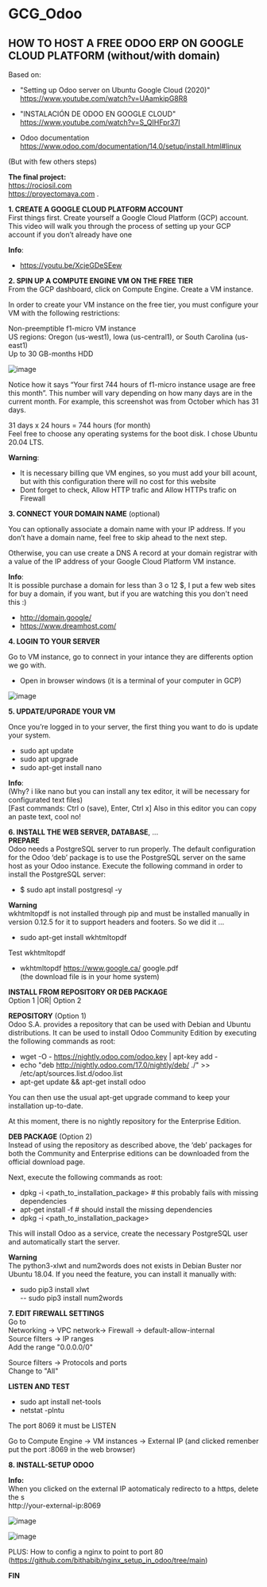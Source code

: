 # GCG_Odoo

**HOW TO HOST A FREE ODOO ERP ON GOOGLE CLOUD PLATFORM**
(without/with domain)  
---------------------------------------------------------------------------    
Based on:   
- "Setting up Odoo server on Ubuntu Google Cloud (2020)"  
https://www.youtube.com/watch?v=UAamkipG8R8  
  
- "INSTALACIÓN DE ODOO EN GOOGLE CLOUD"  
https://www.youtube.com/watch?v=S_QIHFpr37I  

- Odoo documentation   
https://www.odoo.com/documentation/14.0/setup/install.html#linux  

(But with few others steps)  
  
**The final project:**  
https://rociosil.com  
https://proyectomaya.com
.      
  
**1. CREATE A GOOGLE CLOUD PLATFORM ACCOUNT**  
First things first. Create yourself a Google Cloud Platform (GCP) account. This video will walk you through the process of setting up your GCP account if you don’t already have one  
  
**Info**: 
- https://youtu.be/XcjeGDeSEew   
  
    
**2. SPIN UP A COMPUTE ENGINE VM ON THE FREE TIER**  
From the GCP dashboard, click on Compute Engine. Create a VM instance.  
  
In order to create your VM instance on the free tier, you must configure your VM with the following restrictions:  
  
Non-preemptible f1-micro VM instance  
US regions: Oregon (us-west1), Iowa (us-central1), or South Carolina (us-east1)  
Up to 30 GB-months HDD  
  
![image](https://user-images.githubusercontent.com/72107370/109911977-234bf680-7c79-11eb-8d07-3b2a17ce30c5.png)
  
Notice how it says “Your first 744 hours of f1-micro instance usage are free this month”. This number will vary depending on how many days are in the current month. For example, this screenshot was from October which has 31 days.  

31 days x 24 hours = 744 hours (for month)  
Feel free to choose any operating systems for the boot disk. I chose Ubuntu 20.04 LTS.  

**Warning**:  
- It is necessary billing que VM engines, so you must add your bill acount, but with this configuration there will no cost for this website  
- Dont forget to check, Allow HTTP trafic and Allow HTTPs trafic on Firewall
  
  
**3. CONNECT YOUR DOMAIN NAME** (optional)  

You can optionally associate a domain name with your IP address. If you don’t have a domain name, feel free to skip ahead to the next step.  

Otherwise, you can use create a DNS A record at your domain registrar with a value of the IP address of your Google Cloud Platform VM instance.  

**Info**:   
It is possible purchase a domain for less than 3 o 12 $, I put a few web sites for buy a domain, if you want, but if you are watching this you don't need this :)    
- http://domain.google/  
- https://www.dreamhost.com/  
  
  
**4. LOGIN TO YOUR SERVER**  
  
Go to VM instance, go to connect in your intance they are differents option we go with.  
- Open in browser windows (it is a terminal of your computer in GCP)  
   
![image](https://user-images.githubusercontent.com/72107370/109912014-3f4f9800-7c79-11eb-8fdd-2a7df305ba36.png)
     
         
**5. UPDATE/UPGRADE YOUR VM**  

Once you’re logged in to your server, the first thing you want to do is update your system.  
  
- sudo apt update   
- sudo apt upgrade  
- sudo apt-get install nano   

**Info**:  
(Why? i like nano but you can install any tex editor, it will be necessary for configurated text files)  
[Fast commands: Ctrl o (save), Enter, Ctrl x] Also in this editor you can copy an paste text, cool no!  

  
**6. INSTALL THE WEB SERVER, DATABASE**, ...  
**PREPARE**  
Odoo needs a PostgreSQL server to run properly. The default configuration for the Odoo ‘deb’ package is to use the PostgreSQL server on the same host as your Odoo instance. Execute the following command in order to install the PostgreSQL server:  

- $ sudo apt install postgresql -y  

**Warning**  
wkhtmltopdf is not installed through pip and must be installed manually in version 0.12.5 for it to support headers and footers. So we did it ...
  
- sudo apt-get install wkhtmltopdf  
   
Test wkhtmltopdf  
- wkhtmltopdf https://www.google.ca/ google.pdf  
(the download file is in your home system)  
   
    
**INSTALL FROM REPOSITORY OR DEB PACKAGE**  
  Option 1 |OR|  Option 2  
  
**REPOSITORY** (Option 1)  
Odoo S.A. provides a repository that can be used with Debian and Ubuntu distributions. It can be used to install Odoo Community Edition by   executing the following commands as root:  
- wget -O - https://nightly.odoo.com/odoo.key | apt-key add -  
- echo "deb http://nightly.odoo.com/17.0/nightly/deb/ ./" >> /etc/apt/sources.list.d/odoo.list  
- apt-get update && apt-get install odoo  

You can then use the usual apt-get upgrade command to keep your installation up-to-date.  

At this moment, there is no nightly repository for the Enterprise Edition.  

**DEB PACKAGE** (Option 2)  
Instead of using the repository as described above, the ‘deb’ packages for both the Community and Enterprise editions can be downloaded from the official download page.  

Next, execute the following commands as root:  
- dpkg -i <path_to_installation_package> # this probably fails with missing dependencies  
- apt-get install -f # should install the missing dependencies  
- dpkg -i <path_to_installation_package>  

This will install Odoo as a service, create the necessary PostgreSQL user and automatically start the server.  
  
**Warning**  
The python3-xlwt and num2words does not exists in Debian Buster nor Ubuntu 18.04. If you need the feature, you can install it manually with:  
- sudo pip3 install xlwt  
-- sudo pip3 install num2words  

**7. EDIT FIREWALL SETTINGS**  
Go to   
Networking -> VPC network-> Firewall -> default-allow-internal  
Source filters -> IP ranges   
Add the range "0.0.0.0/0"  
  
Source filters -> Protocols and ports  
Change to "All"   
  
  
**LISTEN AND TEST**  

- sudo apt install net-tools  
- netstat -plntu  

The port 8069 it must be LISTEN  

Go to Compute Engine -> VM instances -> External IP (and clicked remenber put the port :8069 in the web browser)  

**8. INSTALL-SETUP ODOO**  

**Info:**  
When you clicked on the external IP aotomaticaly redirecto to a https, delete the s  
http://your-external-ip:8069     

![image](https://user-images.githubusercontent.com/72107370/110049842-a83e1b00-7d20-11eb-8a49-2921156dca2e.png)  


  
![image](https://user-images.githubusercontent.com/72107370/110049896-c0159f00-7d20-11eb-8338-28abab5fea32.png)  
  
PLUS: How to config a nginx to point to port 80 (https://github.com/bithabib/nginx_setup_in_odoo/tree/main)  


**FIN**  

